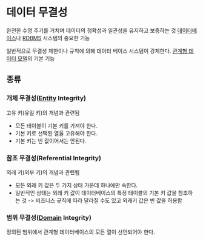 # 데이터 무결성
완전한 수명 주기를 거치며 데이터의 정확성과 일관성을 유지하고 보증하는 것
[데이터베이스](DB.md)나 [RDBMS](RDBMS.md) 시스템의 중요한 기능

일반적으로 무결성 제한이나 규칙에 의해 데이터 베이스 시스템이 강제한다.
[관계형 데이터 모델](Relation_Data_Model.md)의 기본 기능

## 종류
### 개체 무결성([Entity](ComputerScience/DataBase/Entity.md) Integrity)
고유 키(유일 키)의 개념과 관련됨

- 모든 테이블이 기본 키를 가져야 한다. 
- 기본 키로 선택된 열울 고유해야 한다. 
- 기본 키는 빈 값이어서는 안된다.

### 참조 무결성(Referential Integrity)
외래 키(외부 키)의 개념과 관련됨 
- 모든 외래 키 값은 두 가지 상태 가운데 하나에만 속한다.
- 일반적인 상태는 외래 키 값이 데이터베이스의 특정 테이블의 기본 키 값을 참조하는 것
	-> 비즈니스 규칙에 따라 달라질 수도 있고 외래키 값은 빈 값을 허용함

### 범위 무결성([Domain](Domain.md) Integrity)
정의된 범위에서 관계형 데이터베이스의 모든 열이 선언되어야 한다.